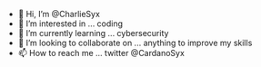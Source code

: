 - 👋 Hi, I’m @CharlieSyx
- 👀 I’m interested in ... coding
- 🌱 I’m currently learning ... cybersecurity
- 💞️ I’m looking to collaborate on ... anything to improve my skills
- 📫 How to reach me ... twitter @CardanoSyx

<!---
CharlieSyx/CharlieSyx is a ✨ special ✨ repository because its `README.md` (this file) appears on your GitHub profile.
You can click the Preview link to take a look at your changes.
--->
